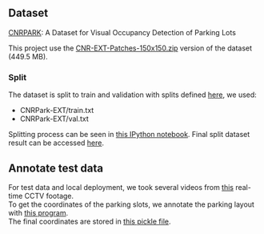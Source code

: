 ## Dataset
[CNRPARK](http://cnrpark.it/): A Dataset for Visual Occupancy Detection of Parking Lots <br>

This project use the [CNR-EXT-Patches-150x150.zip](http://cnrpark.it/dataset/CNR-EXT-Patches-150x150.zip) version of the dataset (449.5 MB).

### Split
The dataset is split to train and validation with splits defined [here](http://cnrpark.it/dataset/splits.zip), we used:
 - CNRPark-EXT/train.txt
 - CNRPark-EXT/val.txt

Splitting process can be seen in [this IPython notebook](https://github.com/sherinedevi/Bangkit-2021-Capstone-Project/blob/main/Machine%20Learning/Preprocessing/split_dataset.ipynb). Final split dataset result can be accessed [here](https://drive.google.com/file/d/18qP1RZCtZ_IyLNs1LFfv0CaQP6QNXzMr/view?usp=sharing).

## Annotate test data
For test data and local deployment, we took several videos from [this](https://rtsp.me/embed/y4z3haiE/) real-time CCTV footage.  <br>
To get the coordinates of the parking slots, we annotate the parking layout with [this program](https://gist.github.com/sainimohit23/8b41569d04bbc6dbafaf83c51ed76740#file-set_regions-py). <br>
The final coordinates are stored in [this pickle file](https://github.com/sherinedevi/Bangkit-2021-Capstone-Project/blob/main/Machine%20Learning/Preprocessing/points_polresta_fixed.pkl). 
